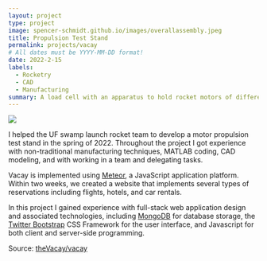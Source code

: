 ```yaml
---
layout: project
type: project
image: spencer-schmidt.github.io/images/overallassembly.jpeg
title: Propulsion Test Stand
permalink: projects/vacay
# All dates must be YYYY-MM-DD format!
date: 2022-2-15
labels:
  - Rocketry
  - CAD
  - Manufacturing
summary: A load cell with an apparatus to hold rocket motors of different sizes to measure their thrust output.
---
```


<img class="ui medium right floated rounded image" src="spencer-schmidt.github.io/images/overallassembly.jpeg">

I helped the UF swamp launch rocket team to develop a motor propulsion test stand in the spring of 2022. Throughout the project I got experience with non-traditional manufacturing techniques, MATLAB coding, CAD modeling, and with working in a team and delegating tasks.

Vacay is implemented using [Meteor](http://meteor.com), a JavaScript application platform. Within two weeks, we created a website that implements several types of reservations including flights, hotels, and car rentals.

In this project I gained experience with full-stack web application design and associated technologies, including [MongoDB](http://mongodb.com) for database storage, the [Twitter Bootstrap](http://getbootstrap.com/) CSS Framework for the user interface, and Javascript for both client and server-side programming. 
 
Source: <a href="https://github.com/theVacay/vacay"><i class="large github icon"></i>theVacay/vacay</a>
